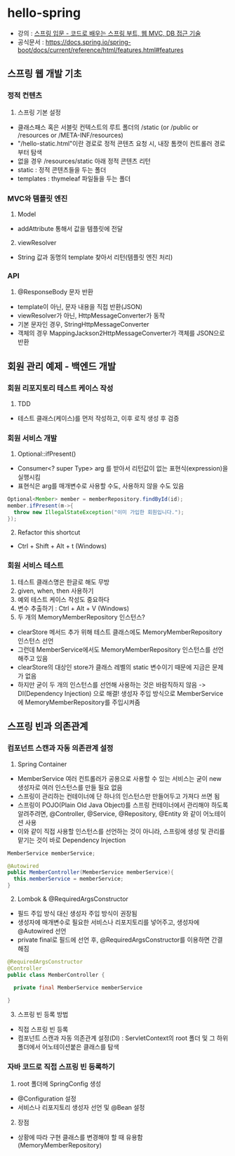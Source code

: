 # hello-spring
* 강의 : [스프링 입문 - 코드로 배우는 스프링 부트, 웹 MVC, DB 접근 기술](https://www.inflearn.com/course/%EC%8A%A4%ED%94%84%EB%A7%81-%EC%9E%85%EB%AC%B8-%EC%8A%A4%ED%94%84%EB%A7%81%EB%B6%80%ED%8A%B8)
* 공식문서 : https://docs.spring.io/spring-boot/docs/current/reference/html/features.html#features

## 스프링 웹 개발 기초
### 정적 컨텐츠
1. 스프링 기본 설정
  - 클래스패스 혹은 서블릿 컨텍스트의 루트 폴더의 /static (or /public or /resources or /META-INF/resources)
  - "/hello-static.html"이란 경로로 정적 콘텐츠 요청 시, 내장 톰캣이 컨트롤러 경로부터 탐색
  - 없을 경우 /resources/static 아래 정적 콘텐츠 리턴
  - static : 정적 콘텐츠들을 두는 폴더
  - templates : thymeleaf 파일들을 두는 폴더

### MVC와 템플릿 엔진
1. Model
  - addAttribute 통해서 값을 템플릿에 전달

2. viewResolver
  - String 값과 동명의 template 찾아서 리턴(템플릿 엔진 처리)

### API
1. @ResponseBody 문자 반환
  - template이 아닌, 문자 내용을 직접 반환(JSON)
  - viewResolver가 아닌, HttpMessageConverter가 동작
  - 기본 문자인 경우, StringHttpMessageConverter
  - 객체의 경우 MappingJackson2HttpMessageConverter가 객체를 JSON으로 반환


## 회원 관리 예제 - 백엔드 개발
### 회원 리포지토리 테스트 케이스 작성
1. TDD
  - 테스트 클래스(케이스)를 먼저 작성하고, 이후 로직 생성 후 검증

### 회원 서비스 개발
1. Optional<Type>::ifPresent()
  - Consumer<? super Type> arg 를 받아서 리턴값이 없는 표현식(expression)을 실행시킴
  - 표현식은 arg를 매개변수로 사용할 수도, 사용하지 않을 수도 있음
  ```java
  Optional<Member> member = memberRepository.findById(id);
  member.ifPresent(m->{
    throw new IllegalStateException("이미 가입한 회원입니다.");
  });
  ```
2. Refactor this shortcut
  - Ctrl + Shift + Alt + t (Windows)

### 회원 서비스 테스트
1. 테스트 클래스명은 한글로 해도 무방
2. given, when, then 사용하기
3. 예외 테스트 케이스 작성도 중요하다
4. 변수 추출하기 : Ctrl + Alt + V (Windows)
5. 두 개의 MemoryMemberRepository 인스턴스?
  - clearStore 메서드 추가 위해 테스트 클래스에도 MemoryMemberRepository 인스턴스 선언
  - 그런데 MemberService에서도 MemoryMemberRepository 인스턴스를 선언해주고 있음
  - clearStore의 대상인 store가 클래스 레벨의 static 변수이기 때문에 지금은 문제가 없음
  - 하지만 굳이 두 개의 인스턴스를 선언해 사용하는 것은 바람직하지 않음
  -> DI(Dependency Injection) 으로 해결! 생성자 주입 방식으로 MemberService에 MemoryMemberRepository를 주입시켜줌


## 스프링 빈과 의존관계
### 컴포넌트 스캔과 자동 의존관계 설정
1. Spring Container
  - MemberService 여러 컨트롤러가 공용으로 사용할 수 있는 서비스는 굳이 new 생성자로 여러 인스턴스를 만들 필요 없음
  - 스프링이 관리하는 컨테이너에 단 하나의 인스턴스만 만들어두고 가져다 쓰면 됨
  - 스프링이 POJO(Plain Old Java Object)를 스프링 컨테이너에서 관리해야 하도록 알려주려면, @Controller, @Service, @Repository, @Entity 와 같이 어노테이션 사용
  - 이와 같이 직접 사용할 인스턴스를 선언하는 것이 아니라, 스프링에 생성 및 관리를 맡기는 것이 바로 Dependency Injection

```java
MemberService memberService;

@Autowired
public MemberController(MemberService memberService){
  this.memberService = memberService;
}
```

2. Lombok & @RequiredArgsConstructor
  - 필드 주입 방식 대신 생성자 주입 방식이 권장됨
  - 생성자에 매개변수로 필요한 서비스나 리포지토리를 넣어주고, 생성자에 @Autowired 선언
  - private final로 필드에 선언 후, @RequiredArgsConstructor를 이용하면 간결해짐

```java
@RequiredArgsConstructor
@Controller
public class MemberController {

  private final MemberService memberService

}
```

3.  스프링 빈 등록 방법
  - 직접 스프링 빈 등록
  - 컴포넌트 스캔과 자동 의존관계 설정(DI) : ServletContext의 root 폴더 및 그 하위 폴더에서 어노테이션붙은 클래스를 탐색

### 자바 코드로 직접 스프링 빈 등록하기
1. root 폴더에 SpringConfig 생성
  - @Configuration 설정
  - 서비스나 리포지토리 생성자 선언 및 @Bean 설정
2. 장점
  -  상황에 따라 구현 클래스를 변경해야 할 때 유용함 (MemoryMemberRepository)
